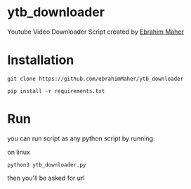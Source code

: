 # ytb_downloader
Youtube Video Downloader Script
created by [Ebrahim Maher](https://github.com/ebrahimMaher)

# Installation
```
git clone https://github.com/ebrahimMaher/ytb_downloader
```

```
pip install -r requirements.txt
```

# Run
you can run script as any python script by running:

on linux
```
python3 ytb_downloader.py
```

then you'll be asked for url
